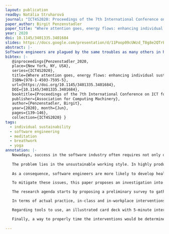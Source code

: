 ```yaml
---
layout: publication
readby: Natália Struharová
journal: "ICT4S2020: Proceedings of the 7th International Conference on ICT for Sustainability"
paper_author: Birgit Penzenstadler
paper_title: "Where attention goes, energy flows: enhancing individual sustainability in software engineering"
year: 2020
doi: 10.1145/3401335.3401684
slides: https://docs.google.com/presentation/d/11Poop09cUWzd_T8g8e2QTrB_sY8x47r5nbdSJ-2tbP0/edit?usp=sharing
abstract: |- 
Software engineers are plagued by the same troubles as many others in highly skilled jobs and digitized environments: Ever-expanding to-do lists, time to market pressure from management, deadline-driven development, continuous interruption during working tasks, and the juggle of balancing that with other areas of life (physical, mental and emotional health, family, household, finance, friends, hobbies and community service). These demands of life in combination with a seemingly ever-increasing pace wear or burn out many people in the long run. Specifically, as software engineers, this also leads to decreased creativity and less efficiency in problem-solving. Generally offered solutions are reducing screen time and spending more time outdoors, both of which are hard to do within the work of a software engineer. On a meta level, if the developers of the systems that run most of our world do not develop individual sustainability with a balanced pace of life, that imbalance propagates into the systems we develop (similar to Conway's Law). We argue that mindfulness practices like yoga poses (asanas), breathing practices, and meditation exercises can help individually, and even more effectively in combination. In this exploratory paper, we discuss related work that explores the application of these mitigations in other application domains and propose a research agenda to explore their use within software engineering education and practice. Engaging with mindfulness practices in the context of software engineering promises to enhance creativity and cognitive problem-solving skills, leading to more efficiency and effectiveness during software development and increased individual sustainability. This, in turn, leads to better team spirit as well as increased economic profit, both in terms of maintaining human capital and customer contract deliverables.
bibtex: |-
   @inproceedings{Penzenstadler_2020, 
   place={New York, NY, USA}, 
   series={ICT4S2020}, 
   title={Where attention goes, energy flows: enhancing individual sustainability in software engineering}, 
   ISBN={978-1-4503-7595-5}, 
   url={https://doi.org/10.1145/3401335.3401684}, 
   DOI={10.1145/3401335.3401684},
   booktitle={Proceedings of the 7th International Conference on ICT for Sustainability}, 
   publisher={Association for Computing Machinery}, 
   author={Penzenstadler, Birgit}, 
   year={2020}, month={Jun}, 
   pages={139–146}, 
   collection={ICT4S2020} }
tags:
  - individual sustainability
  - software engineering
  - meditation
  - breathwork
  - yoga
annotation: |-
   Nowadays, success in the software industry often requires not only quality but also high speed of software delivery. These demands translate into the work of software engineers in form of hard deadlines, pressure to deliver to market on time and the ever-increasing pace of development. The associated pressure negatively impacts both the engineer’s productivity and their healthy distribution of energy and time among different areas of life.
   
   The problem lies in the unsustainable working style. In highly productive economies, double-booking and over-scheduling have become typical practices in many fields. This includes the software industry, where “fast” is synonymous with “successful”. Consequentially, an unhealthy social norm has developed in programming communities where engineers consider it “a badge of honour” to trade their night sleep for more work and thus deliver faster.
   
   As a consequence, software engineers are more likely to develop health problems such as cancer in the long run. This also indirectly causes economic losses estimated between $280 and $411 billion for the US in 2020 alone. The work-related stress also puts them at risk of experiencing burn-outs and decreased creativity. An associated social risk is the propagation of institutional structure into an organisation’s products - in this case, the software. Consequentially, the lack of individual sustainability of software engineers propagates through the products to users, possibly hindering their ability to exhibit a more sustainable behaviour. 

   To mitigate these issues, this paper proposes an investigation into using mindfulness in software engineering education and practice to improve individual sustainability. Taking breaks to practice mindfulness through yoga, meditation and guided breathing improves physical and mental health, as well as creativity. Combination of these methods is thought to improve individual sustainability, as it improves self-respect and physical and mental wellbeing.

   The research agenda starts by proposing a preliminary survey to gather opinions of software engineers on mindfulness interventions. Based on the survey data, narratives are developed to attract interested engineers, by for example explaining how yoga boosts their creativity in problem-solving. 

   In terms of actual practice, in-class and in-workplace interventions would be devised, where instructions would be given out to participants on how to engage. Feedback and progress of users would be tracked with surveys and biometry over longer periods of time. 

   Regarding tools to use, an illustrated card deck with 5-minute interventions and their benefits would be developed, both physically and as a mobile application. Next tool would be a practitioner toolkit composed of short instructional video series, which would help evaluate the effects of practicing mindfulness in a dedicated self-care room at work versus self-guided practice. Finally, a framework based on this data would be developed with interventions tailored to a particular organisation.

   Finally, a way to properly time the interventions would be determined such that it does not interrupt productive thinking. This would be done with research into sensing and measuring indicators of thinking processes, such as eye tracking, sitting time or keyboard tapping speed.
   
---
```


<!--mandatory fields: paper_title, readby, paper_author, journal, year, doi or preprint or arxiv, slides (if you have), abstract, annotation -->
